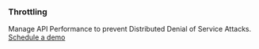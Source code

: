### Throttling

<div class="api400-carousel-text">
Manage API Performance to prevent Distributed Denial of Service Attacks.
</div>

<div markdown="1">
<div class="api400-schedule-button" markdown="1">
<a href="/company/product-inquiries">Schedule a demo</a>
</div>
</div>